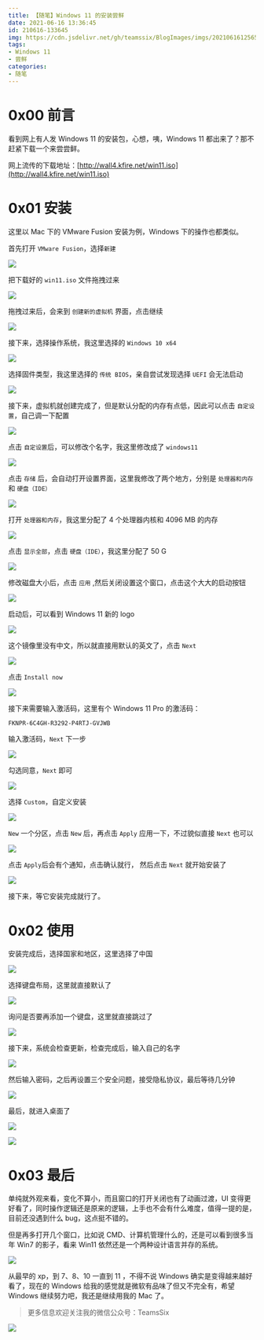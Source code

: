 ```yaml
---
title: 【随笔】Windows 11 的安装尝鲜
date: 2021-06-16 13:36:45
id: 210616-133645
img: https://cdn.jsdelivr.net/gh/teamssix/BlogImages/imgs/20210616125657.png
tags:
- Windows 11
- 尝鲜
categories:
- 随笔
---
```


# 0x00 前言

看到网上有人发 Windows 11 的安装包，心想，咦，Windows 11 都出来了？那不赶紧下载一个来尝尝鲜。

网上流传的下载地址：[http://wall4.kfire.net/win11.iso](http://wall4.kfire.net/win11.iso)

# 0x01 安装

这里以 Mac 下的 VMware Fusion 安装为例，Windows 下的操作也都类似。

首先打开 `VMware Fusion`，选择`新建`

![](https://cdn.jsdelivr.net/gh/teamssix/BlogImages/imgs/20210616110553.png)

把下载好的 `win11.iso` 文件拖拽过来

![](https://cdn.jsdelivr.net/gh/teamssix/BlogImages/imgs/20210616110611.png)

拖拽过来后，会来到 `创建新的虚拟机` 界面，点击继续

![](https://cdn.jsdelivr.net/gh/teamssix/BlogImages/imgs/20210616110707.png)

接下来，选择操作系统，我这里选择的 `Windows 10 x64`

![](https://cdn.jsdelivr.net/gh/teamssix/BlogImages/imgs/20210616123525.png)

选择固件类型，我这里选择的 `传统 BIOS`，亲自尝试发现选择 `UEFI` 会无法启动

![](https://cdn.jsdelivr.net/gh/teamssix/BlogImages/imgs/20210616111009.png)

接下来，虚拟机就创建完成了，但是默认分配的内存有点低，因此可以点击 `自定设置`，自己调一下配置

![](https://cdn.jsdelivr.net/gh/teamssix/BlogImages/imgs/20210616132656.png)

点击 `自定设置`后，可以修改个名字，我这里修改成了 `windows11`

![](https://cdn.jsdelivr.net/gh/teamssix/BlogImages/imgs/20210616111717.png)

点击 `存储` 后，会自动打开设置界面，这里我修改了两个地方，分别是 `处理器和内存` 和 `硬盘（IDE）`

![](https://cdn.jsdelivr.net/gh/teamssix/BlogImages/imgs/20210616111813.png)

打开 `处理器和内存`，我这里分配了 4 个处理器内核和 4096 MB 的内存

![](https://cdn.jsdelivr.net/gh/teamssix/BlogImages/imgs/20210616111940.png)

点击 `显示全部`，点击 `硬盘（IDE）`，我这里分配了 50 G

![](https://cdn.jsdelivr.net/gh/teamssix/BlogImages/imgs/20210616112125.png)

修改磁盘大小后，点击 `应用` ,然后关闭设置这个窗口，点击这个大大的启动按钮

![](https://cdn.jsdelivr.net/gh/teamssix/BlogImages/imgs/20210616112229.png)

启动后，可以看到 Windows 11 新的 logo

![](https://cdn.jsdelivr.net/gh/teamssix/BlogImages/imgs/20210616112434.png)

这个镜像里没有中文，所以就直接用默认的英文了，点击 `Next`

![](https://cdn.jsdelivr.net/gh/teamssix/BlogImages/imgs/20210616112615.png)

点击 `Install now`

![](https://cdn.jsdelivr.net/gh/teamssix/BlogImages/imgs/20210616112619.png)

接下来需要输入激活码，这里有个 Windows 11 Pro 的激活码：

````
FKNPR-6C4GH-R3292-P4RTJ-GVJWB
````

输入激活码，`Next` 下一步

![](https://cdn.jsdelivr.net/gh/teamssix/BlogImages/imgs/20210616123715.png)

勾选同意，`Next` 即可

![](https://cdn.jsdelivr.net/gh/teamssix/BlogImages/imgs/20210616113117.png)

选择 `Custom`，自定义安装

![](https://cdn.jsdelivr.net/gh/teamssix/BlogImages/imgs/20210616113230.png)

`New` 一个分区，点击 `New` 后，再点击 `Apply` 应用一下，不过貌似直接 `Next` 也可以

![](https://cdn.jsdelivr.net/gh/teamssix/BlogImages/imgs/20210616113639.png)

点击 `Apply`后会有个通知，点击确认就行， 然后点击 `Next` 就开始安装了

![](https://cdn.jsdelivr.net/gh/teamssix/BlogImages/imgs/20210616113826.png)

接下来，等它安装完成就行了。

# 0x02 使用

安装完成后，选择国家和地区，这里选择了中国

![](https://cdn.jsdelivr.net/gh/teamssix/BlogImages/imgs/20210616123935.png)

选择键盘布局，这里就直接默认了

![](https://cdn.jsdelivr.net/gh/teamssix/BlogImages/imgs/20210616124044.png)

询问是否要再添加一个键盘，这里就直接跳过了

![](https://cdn.jsdelivr.net/gh/teamssix/BlogImages/imgs/20210616124155.png)

接下来，系统会检查更新，检查完成后，输入自己的名字

![](https://cdn.jsdelivr.net/gh/teamssix/BlogImages/imgs/20210616124458.png)

然后输入密码，之后再设置三个安全问题，接受隐私协议，最后等待几分钟

![](https://cdn.jsdelivr.net/gh/teamssix/BlogImages/imgs/20210616124739.png)

最后，就进入桌面了

![](https://cdn.jsdelivr.net/gh/teamssix/BlogImages/imgs/20210616124854.png)

![](https://cdn.jsdelivr.net/gh/teamssix/BlogImages/imgs/20210616125657.png)

# 0x03 最后

单纯就外观来看，变化不算小，而且窗口的打开关闭也有了动画过渡，UI 变得更好看了，同时操作逻辑还是原来的逻辑，上手也不会有什么难度，值得一提的是，目前还没遇到什么 bug，这点挺不错的。

但是再多打开几个窗口，比如说 CMD、计算机管理什么的，还是可以看到很多当年 Win7 的影子，看来 Win11 依然还是一个两种设计语言并存的系统。

![](https://cdn.jsdelivr.net/gh/teamssix/BlogImages/imgs/20210616130923.jpg)

从最早的 xp，到 7、8、10 一直到 11 ，不得不说 Windows 确实是变得越来越好看了，现在的 Windows 给我的感觉就是微软有品味了但又不完全有，希望 Windows 继续努力吧，我还是继续用我的 Mac 了。

> 更多信息欢迎关注我的微信公众号：TeamsSix

![](https://cdn.jsdelivr.net/gh/teamssix/BlogImages/imgs/TeamsSix_Subscription_Logo2.png)
